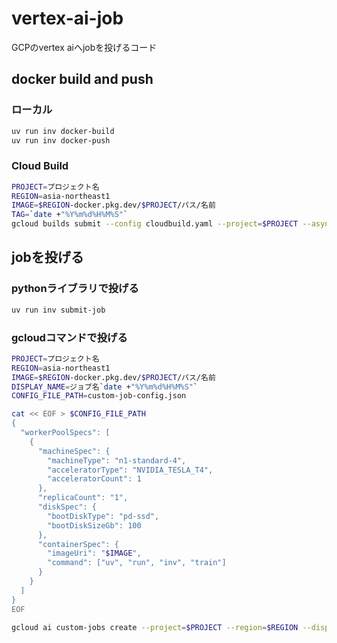 # vertex-ai-job
GCPのvertex aiへjobを投げるコード

## docker build and push
### ローカル
```bash
uv run inv docker-build
uv run inv docker-push
```

### Cloud Build
```bash
PROJECT=プロジェクト名
REGION=asia-northeast1
IMAGE=$REGION-docker.pkg.dev/$PROJECT/パス/名前
TAG=`date +"%Y%m%d%H%M%S"`
gcloud builds submit --config cloudbuild.yaml --project=$PROJECT --async --substitutions=_IMAGE=$IMAGE,_TAG=$TAG
```

## jobを投げる
### pythonライブラリで投げる
```bash
uv run inv submit-job
```

### gcloudコマンドで投げる
```bash
PROJECT=プロジェクト名
REGION=asia-northeast1
IMAGE=$REGION-docker.pkg.dev/$PROJECT/パス/名前
DISPLAY_NAME=ジョブ名`date +"%Y%m%d%H%M%S"`
CONFIG_FILE_PATH=custom-job-config.json

cat << EOF > $CONFIG_FILE_PATH
{
  "workerPoolSpecs": [
    {
      "machineSpec": {
        "machineType": "n1-standard-4",
        "acceleratorType": "NVIDIA_TESLA_T4",
        "acceleratorCount": 1
      },
      "replicaCount": "1",
      "diskSpec": {
        "bootDiskType": "pd-ssd",
        "bootDiskSizeGb": 100
      },
      "containerSpec": {
        "imageUri": "$IMAGE",
        "command": ["uv", "run", "inv", "train"]
      }
    }
  ]
}
EOF

gcloud ai custom-jobs create --project=$PROJECT --region=$REGION --display-name=$DISPLAY_NAME --config=$CONFIG_FILE_PATH
```
